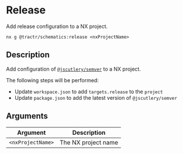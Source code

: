 # Release

Add release configuration to a NX project.

```shell
nx g @tractr/schematics:release <nxProjectName>
```

## Description

Add configuration of [`@jscutlery/semver`](https://github.com/jscutlery/semver) to a NX project.

The following steps will be performed:

- Update `workspace.json` to add `targets.release` to the `project`
- Update `package.json` to add the latest version of `@jscutlery/semver`

## Arguments

| Argument          | Description                 |
| ----------------- | --------------------------- |
| `<nxProjectName>` | The NX project name         |
